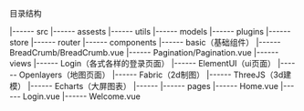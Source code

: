 目录结构

|------ src
     |------ assests
     |------ utils
     |------ models
     |------ plugins
     |------ store
     |------ router
     |------ components
          |------ basic（基础组件）
               |------ BreadCrumb/BreadCrumb.vue
               |------ Pagination/Pagination.vue
     |------ views 
          |------ Login（各式各样的登录页面）
          |------ ElementUI（ui页面）
          |------ Openlayers（地图页面）
          |------ Fabric（2d制图）
          |------ ThreeJS（3d建模）
          |------ Echarts（大屏图表）
          |------ 
     |------ pages
          |------ Home.vue
          |------ Login.vue
          |------ Welcome.vue
 